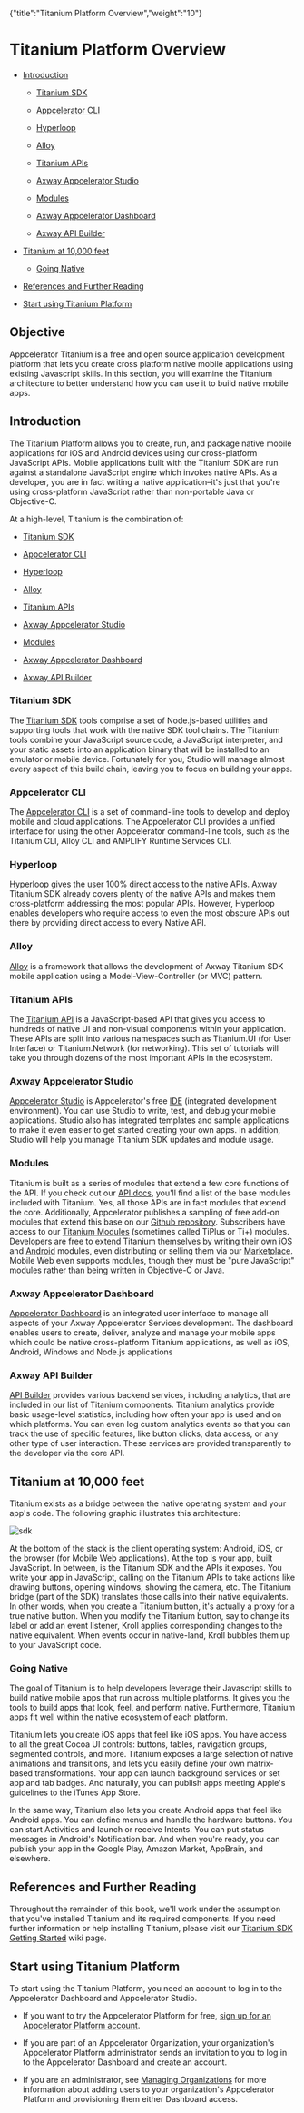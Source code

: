 {"title":"Titanium Platform Overview","weight":"10"} 

# Titanium Platform Overview

*   [Introduction](#Introduction)
    
    *   [Titanium SDK](#TitaniumSDK)
        
    *   [Appcelerator CLI](#AppceleratorCLI)
        
    *   [Hyperloop](#Hyperloop)
        
    *   [Alloy](#Alloy)
        
    *   [Titanium APIs](#TitaniumAPIs)
        
    *   [Axway Appcelerator Studio](#AxwayAppceleratorStudio)
        
    *   [Modules](#Modules)
        
    *   [Axway Appcelerator Dashboard](#AxwayAppceleratorDashboard)
        
    *   [Axway API Builder](#AxwayAPIBuilder)
        
*   [Titanium at 10,000 feet](#Titaniumat10,000feet)
    
    *   [Going Native](#GoingNative)
        
*   [References and Further Reading](#ReferencesandFurtherReading)
    
*   [Start using Titanium Platform](#StartusingTitaniumPlatform)
    

## Objective

Appcelerator Titanium is a free and open source application development platform that lets you create cross platform native mobile applications using existing Javascript skills. In this section, you will examine the Titanium architecture to better understand how you can use it to build native mobile apps.

## Introduction

The Titanium Platform allows you to create, run, and package native mobile applications for iOS and Android devices using our cross-platform JavaScript APIs. Mobile applications built with the Titanium SDK are run against a standalone JavaScript engine which invokes native APIs. As a developer, you are in fact writing a native application–it's just that you're using cross-platform JavaScript rather than non-portable Java or Objective-C.

At a high-level, Titanium is the combination of:

*   [Titanium SDK](#TitaniumSDK)
    
*   [Appcelerator CLI](#AppceleratorCLI)
    
*   [Hyperloop](#Hyperloop)
    
*   [Alloy](#undefined)
    
*   [Titanium APIs](#TitaniumAPIs)
    
*   [Axway Appcelerator Studio](#AxwayAppceleratorStudio)
    
*   [Modules](#undefined)
    
*   [Axway Appcelerator Dashboard](#AppceleratorDashboard)
    
*   [Axway API Builder](#AxwayAPIBuilder)
    

### Titanium SDK

The [Titanium SDK](/docs/appc/Titanium_SDK/) tools comprise a set of Node.js-based utilities and supporting tools that work with the native SDK tool chains. The Titanium tools combine your JavaScript source code, a JavaScript interpreter, and your static assets into an application binary that will be installed to an emulator or mobile device. Fortunately for you, Studio will manage almost every aspect of this build chain, leaving you to focus on building your apps.

### Appcelerator CLI

The [Appcelerator CLI](/docs/appc/Appcelerator_CLI/) is a set of command-line tools to develop and deploy mobile and cloud applications. The Appcelerator CLI provides a unified interface for using the other Appcelerator command-line tools, such as the Titanium CLI, Alloy CLI and AMPLIFY Runtime Services CLI.

### Hyperloop

[Hyperloop](/docs/appc/Titanium_SDK/Titanium_SDK_Guide/Hyperloop/) gives the user 100% direct access to the native APIs. Axway Titanium SDK already covers plenty of the native APIs and makes them cross-platform addressing the most popular APIs. However, Hyperloop enables developers who require access to even the most obscure APIs out there by providing direct access to every Native API.

### Alloy

[Alloy](/docs/appc/Alloy_Framework/) is a framework that allows the development of Axway Titanium SDK mobile application using a Model-View-Controller (or MVC) pattern.

### Titanium APIs

The [Titanium API](#!/api) is a JavaScript-based API that gives you access to hundreds of native UI and non-visual components within your application. These APIs are split into various namespaces such as Titanium.UI (for User Interface) or Titanium.Network (for networking). This set of tutorials will take you through dozens of the most important APIs in the ecosystem.

### Axway Appcelerator Studio

[Appcelerator Studio](/docs/appc/Axway_Appcelerator_Studio/) is Appcelerator's free [IDE](http://en.wikipedia.org/wiki/Integrated_development_environment) (integrated development environment). You can use Studio to write, test, and debug your mobile applications. Studio also has integrated templates and sample applications to make it even easier to get started creating your own apps. In addition, Studio will help you manage Titanium SDK updates and module usage.

### Modules

Titanium is built as a series of modules that extend a few core functions of the API. If you check out our [API docs](#!/api), you'll find a list of the base modules included with Titanium. Yes, all those APIs are in fact modules that extend the core. Additionally, Appcelerator publishes a sampling of free add-on modules that extend this base on our [Github repository](https://github.com/appcelerator/titanium_modules). Subscribers have access to our [Titanium Modules](/docs/appc/Axway_Appcelerator_Studio/Axway_Appcelerator_Studio_Guide/Titanium_Development/Titanium_Modules/) (sometimes called TiPlus or Ti+) modules. Developers are free to extend Titanium themselves by writing their own [iOS](/docs/appc/Titanium_SDK/Titanium_SDK_How-tos/Extending_Titanium_Mobile/iOS_Module_Development_Guide/) and [Android](/docs/appc/Titanium_SDK/Titanium_SDK_How-tos/Extending_Titanium_Mobile/Android_Module_Development_Guide/) modules, even distributing or selling them via our [Marketplace](https://marketplace.appcelerator.com/). Mobile Web even supports modules, though they must be "pure JavaScript" modules rather than being written in Objective-C or Java.

### Axway Appcelerator Dashboard

[Appcelerator Dashboard](/docs/appc/Appcelerator_Dashboard/) is an integrated user interface to manage all aspects of your Axway Appcelerator Services development. The dashboard enables users to create, deliver, analyze and manage your mobile apps which could be native cross-platform Titanium applications, as well as iOS, Android, Windows and Node.js applications

### Axway API Builder

[API Builder](/docs/appc/Axway_API_Builder/API_Builder/) provides various backend services, including analytics, that are included in our list of Titanium components. Titanium analytics provide basic usage-level statistics, including how often your app is used and on which platforms. You can even log custom analytics events so that you can track the use of specific features, like button clicks, data access, or any other type of user interaction. These services are provided transparently to the developer via the core API.

## Titanium at 10,000 feet

Titanium exists as a bridge between the native operating system and your app's code. The following graphic illustrates this architecture:

![sdk](/Images/appc/download/attachments/29004883/sdk.png)

At the bottom of the stack is the client operating system: Android, iOS, or the browser (for Mobile Web applications). At the top is your app, built JavaScript. In between, is the Titanium SDK and the APIs it exposes. You write your app in JavaScript, calling on the Titanium APIs to take actions like drawing buttons, opening windows, showing the camera, etc. The Titanium bridge (part of the SDK) translates those calls into their native equivalents. In other words, when you create a Titanium button, it's actually a proxy for a true native button. When you modify the Titanium button, say to change its label or add an event listener, Kroll applies corresponding changes to the native equivalent. When events occur in native-land, Kroll bubbles them up to your JavaScript code.

### Going Native

The goal of Titanium is to help developers leverage their Javascript skills to build native mobile apps that run across multiple platforms. It gives you the tools to build apps that look, feel, and perform native. Furthermore, Titanium apps fit well within the native ecosystem of each platform.

Titanium lets you create iOS apps that feel like iOS apps. You have access to all the great Cocoa UI controls: buttons, tables, navigation groups, segmented controls, and more. Titanium exposes a large selection of native animations and transitions, and lets you easily define your own matrix-based transformations. Your app can launch background services or set app and tab badges. And naturally, you can publish apps meeting Apple's guidelines to the iTunes App Store.

In the same way, Titanium also lets you create Android apps that feel like Android apps. You can define menus and handle the hardware buttons. You can start Activities and launch or receive Intents. You can put status messages in Android's Notification bar. And when you're ready, you can publish your app in the Google Play, Amazon Market, AppBrain, and elsewhere.

## References and Further Reading

Throughout the remainder of this book, we'll work under the assumption that you've installed Titanium and its required components. If you need further information or help installing Titanium, please visit our [Titanium SDK Getting Started](/docs/appc/Titanium_SDK/Titanium_SDK_Getting_Started/) wiki page.

## Start using Titanium Platform

To start using the Titanium Platform, you need an account to log in to the Appcelerator Dashboard and Appcelerator Studio.

*   If you want to try the Appcelerator Platform for free, [sign up for an Appcelerator Platform account](http://www.appcelerator.com/signup/).
    
*   If you are part of an Appcelerator Organization, your organization's Appcelerator Platform administrator sends an invitation to you to log in to the Appcelerator Dashboard and create an account.
    
*   If you are an administrator, see [Managing Organizations](/docs/appc/Appcelerator_Dashboard/Appcelerator_Dashboard_Guide/Managing_Organizations/) for more information about adding users to your organization's Appcelerator Platform and provisioning them either Dashboard access.